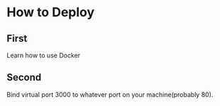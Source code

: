 # How to Deploy

## First

Learn how to use Docker

## Second

Bind virtual port 3000 to whatever port on your machine(probably 80).
